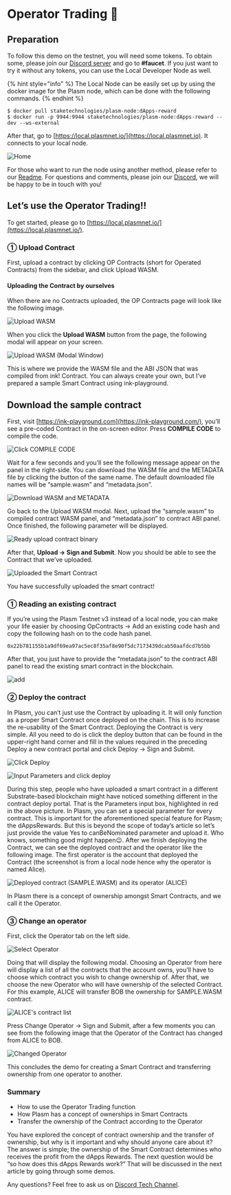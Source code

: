 # Operator Trading 💱

## Preparation

To follow this demo on the testnet, you will need some tokens. To obtain some, please join our [Discord server](https://discord.gg/wUcQt3R) and go to **\#faucet**. If you just want to try it without any tokens, you can use the Local Developer Node as well.

{% hint style="info" %}
 The Local Node can be easily set up by using the docker image for the Plasm node, which can be done with the following commands.
{% endhint %}

```text
$ docker pull staketechnologies/plasm-node:dApps-reward
$ docker run -p 9944:9944 staketechnologies/plasm-node:dApps-reward --dev --ws-external
```

After that, go to [https://local.plasmnet.io/](https://local.plasmnet.io). It connects to your local node.

![Home](../.gitbook/assets/screen-shot-2020-06-11-at-15.24.26.png)

For those who want to run the node using another method, please refer to our [Readme](https://github.com/staketechnologies/Plasm). For questions and comments, please join our [Discord](https://discord.gg/Auas9qj), we will be happy to be in touch with you!

## Let’s use the Operator Trading!!

To get started, please go to [https://local.plasmnet.io/](https://local.plasmnet.io/).

### ① Upload Contract

First, upload a contract by clicking OP Contracts \(short for Operated Contracts\) from the sidebar, and click Upload WASM.

#### **Uploading the Contract by ourselves**

When there are no Contracts uploaded, the OP Contracts page will look like the following image.

![Upload WASM](../.gitbook/assets/screen-shot-2020-06-11-at-15.44.05.png)

When you click the **Upload WASM** button from the page, the following modal will appear on your screen.

![Upload WASM \(Modal Window\)](../.gitbook/assets/screen-shot-2020-06-11-at-15.45.42.png)

This is where we provide the WASM file and the ABI JSON that was compiled from ink! Contract. You can always create your own, but I’ve prepared a sample Smart Contract using ink-playground. 

## **Download the sample contract**

First, visit [https://ink-playground.com](https://ink-playground.com/), you’ll see a pre-coded Contract in the on-screen editor. Press **COMPILE CODE** to compile the code.

![Click COMPILE CODE](../.gitbook/assets/screen-shot-2020-06-11-at-15.50.03.png)

Wait for a few seconds and you’ll see the following message appear on the panel in the right-side. You can download the WASM file and the METADATA file by clicking the button of the same name. The default downloaded file names will be “sample.wasm” and “metadata.json”.

![Download WASM and METADATA](../.gitbook/assets/screen-shot-2020-06-11-at-15.56.52.png)

Go back to the Upload WASM modal. Next, upload the “sample.wasm” to compiled contract WASM panel, and “metadata.json” to contract ABI panel. Once finished, the following parameter will be displayed.

![Ready upload contract binary](../.gitbook/assets/screen-shot-2020-06-11-at-15.56.08.png)

After that, **Upload -&gt; Sign and Submit**. Now you should be able to see the Contract that we’ve uploaded.

![Uploaded the Smart Contract](../.gitbook/assets/screen-shot-2020-06-11-at-15.59.49.png)

You have successfully uploaded the smart contract!

### **① Reading an existing contract**

If you’re using the Plasm Testnet v3 instead of a local node, you can make your life easier by choosing OpContracts -&gt; Add an existing code hash and copy the following hash on to the code hash panel.

```text
0x22b781155b1a9df69ea97ac5ec8f35af8e90f5dc7173439dcab50aafdcd7b5bb
```

After that, you just have to provide the “metadata.json” to the contract ABI panel to read the existing smart contract in the blockchain.

![add](https://user-images.githubusercontent.com/6259384/77171472-d7ec1700-6aff-11ea-8615-87129335dab3.png)

### ② Deploy the contract

In Plasm, you can’t just use the Contract by uploading it. It will only function as a proper Smart Contract once deployed on the chain. This is to increase the re-usability of the Smart Contract. Deploying the Contract is very simple. All you need to do is click the deploy button that can be found in the upper-right hand corner and fill in the values required in the preceding Deploy a new contract portal and click Deploy -&gt; Sign and Submit.

![Click Deploy](../.gitbook/assets/screen-shot-2020-06-11-at-16.04.52.png)

![Input Parameters and click deploy](../.gitbook/assets/screen-shot-2020-06-11-at-16.10.34.png)

During this step, people who have uploaded a smart contract in a different Substrate-based blockchain might have noticed something different in the contract deploy portal. That is the Parameters input box, highlighted in red in the above picture. In Plasm, you can set a special parameter for every contract. This is important for the aforementioned special feature for Plasm; the dAppsRewards. But this is beyond the scope of today’s article so let’s just provide the value Yes to canBeNominated parameter and upload it. Who knows, something good might happen😉. After we finish deploying the Contract, we can see the deployed contract and the operator like the following image. The first operator is the account that deployed the Contract \(the screenshot is from a local node hence why the operator is named Alice\).

![Deployed contract \(SAMPLE.WASM\) and its operator \(ALICE\)](../.gitbook/assets/screen-shot-2020-06-11-at-16.14.43.png)

In Plasm there is a concept of ownership amongst Smart Contracts, and we call it the Operator.

### ③ Change an operator

First, click the Operator tab on the left side.

![Select Operator](../.gitbook/assets/screen-shot-2020-06-11-at-16.17.17.png)

Doing that will display the following modal. Choosing an Operator from here will display a list of all the contracts that the account owns, you’ll have to choose which contract you wish to change ownership of. After that, we choose the new Operator who will have ownership of the selected Contract. For this example, ALICE will transfer BOB the ownership for SAMPLE.WASM contract.

![ALICE&apos;s contract list](../.gitbook/assets/screen-shot-2020-06-11-at-16.19.46%20%281%29.png)

Press Change Operator -&gt; Sign and Submit, after a few moments you can see from the following image that the Operator of the Contract has changed from ALICE to BOB.

![Changed Operator](../.gitbook/assets/screen-shot-2020-06-11-at-16.21.22.png)

This concludes the demo for creating a Smart Contract and transferring ownership from one operator to another.

### Summary <a id="summary"></a>

* How to use the Operator Trading function
* How Plasm has a concept of ownerships in Smart Contracts
* Transfer the ownership of the Contract according to the Operator

You have explored the concept of contract ownership and the transfer of ownership, but why is it important and why should anyone care about it? The answer is simple; the ownership of the Smart Contract determines who receives the profit from the dApps Rewards. The next question would be “so how does this dApps Rewards work?” That will be discussed in the next article by going through some demos. 

Any questions? Feel free  to ask us on [Discord Tech Channel](https://discord.gg/Z3nC9U4).

